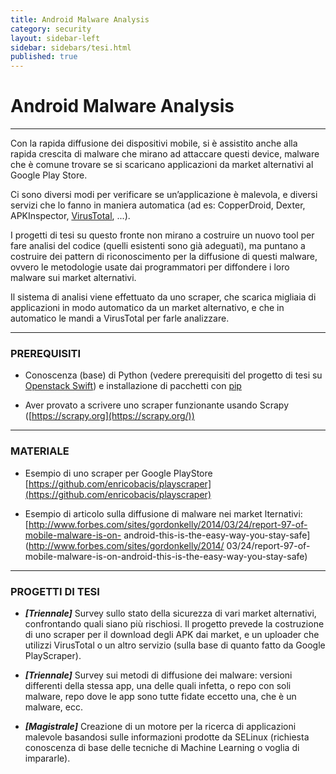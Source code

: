 ```yaml
---
title: Android Malware Analysis
category: security
layout: sidebar-left
sidebar: sidebars/tesi.html
published: true
---
```


# Android Malware Analysis

----

Con la rapida diffusione dei dispositivi mobile, si è assistito anche
alla rapida crescita di malware che mirano ad attaccare questi device,
malware che è comune trovare se si scaricano applicazioni da market
alternativi al Google Play Store.

Ci sono diversi modi per verificare se un’applicazione è malevola, e
diversi servizi che lo fanno in maniera automatica (ad es: CopperDroid,
Dexter, APKInspector, [VirusTotal](https://www.virustotal.com/), ...).

I progetti di tesi su questo fronte non mirano a costruire un nuovo tool
per fare analisi del codice (quelli esistenti sono già adeguati), ma
puntano a costruire dei pattern di riconoscimento per la diffusione di
questi malware, ovvero le metodologie usate dai programmatori per
diffondere i loro malware sui market alternativi.

Il sistema di analisi viene effettuato da uno scraper, che scarica
migliaia di applicazioni in modo automatico da un market alternativo, e
che in automatico le mandi a VirusTotal per farle analizzare.


----

### PREREQUISITI

-   Conoscenza (base) di Python (vedere prerequisiti del progetto di
    tesi su [Openstack Swift](/tesi/openstack)) e installazione di
    pacchetti con [pip](https://pip.pypa.io)

-   Aver provato a scrivere uno scraper funzionante usando Scrapy
    ([https://scrapy.org](https://scrapy.org/))


----

### MATERIALE

-   Esempio di uno scraper per Google PlayStore
    [https://github.com/enricobacis/playscraper](https://github.com/enricobacis/playscraper)

-   Esempio di articolo sulla diffusione di malware nei market
    lternativi:
    [http://www.forbes.com/sites/gordonkelly/2014/03/24/report-97-of-mobile-malware-is-on-
    android-this-is-the-easy-way-you-stay-safe](http://www.forbes.com/sites/gordonkelly/2014/
    03/24/report-97-of-mobile-malware-is-on-android-this-is-the-easy-way-you-stay-safe)


----

### PROGETTI DI TESI

-   ***\[Triennale\]*** Survey sullo stato della sicurezza di vari
    market alternativi, confrontando quali siano più rischiosi. Il
    progetto prevede la costruzione di uno scraper per il download
    degli APK dai market, e un uploader che utilizzi VirusTotal o un
    altro servizio (sulla base di quanto fatto da Google PlayScraper).

-   ***\[Triennale\]*** Survey sui metodi di diffusione dei malware:
    versioni differenti della stessa app, una delle quali infetta, o
    repo con soli malware, repo dove le app sono tutte fidate eccetto
    una, che è un malware, ecc.

-   ***\[Magistrale\]*** Creazione di un motore per la ricerca di
    applicazioni malevole basandosi sulle informazioni prodotte da
    SELinux (richiesta conoscenza di base delle tecniche di Machine
    Learning o voglia di impararle).
